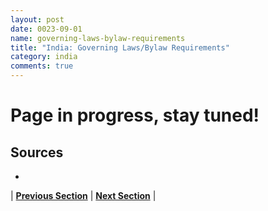 ```yaml
---
layout: post
date: 0023-09-01
name: governing-laws-bylaw-requirements
title: "India: Governing Laws/Bylaw Requirements"
category: india
comments: true
---
```


# Page in progress, stay tuned!

Sources
--- 
- 

| **[Previous Section]( https://neo-project.github.io/global-blockchain-compliance-hub//india/india-tax-and-auditing-requirements.html)** | **[Next Section]( https://neo-project.github.io/global-blockchain-compliance-hub//india/india-laws-token-sales.html)** |
